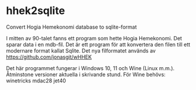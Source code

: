 # hhek2sqlite
Convert Hogia Hemekonomi database to sqlite-format

I mitten av 90-talet fanns ett program som hette Hogia Hemekonomi. Det sparar data i en mdb-fil. Det är ett program för att konvertera den filen till ett modernare format kallat Sqlite. Det nya filformatet används av https://github.com/jonasgit/wHHEK

Det här programmet fungerar i Windows 10, 11 och Wine (Linux m.m.).  Åtminstone versioner aktuella i skrivande stund. För Wine behövs:
winetricks mdac28 jet40
